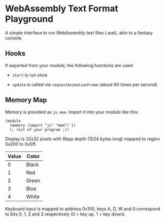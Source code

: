 # WebAssembly Text Format Playground

A simple interface to run WebAssembly text files (.wat), akin to a
fantasy console.

## Hooks

If exported from your module, the following functions are used:

- `start` is run once

- `update` is called via `requestAnimationFrame` (about 60 times per second)

## Memory Map

Memory is provided as `js.mem`. Import it into your module like this:

```wat
(module
  (memory (import "js" "mem") 1)
  (; rest of your program ;))
```

Display is 32x32 pixels with 8bpp depth (1024 bytes long) mapped to
region 0x200 to 0x5ff.

| Value | Color |
|-------|-------|
|     0 | Black |
|     1 | Red   |
|     2 | Green |
|     3 | Blue  |
|     4 | White |

Keyboard input is mapped to address 0x100, keys A, D, W and S correspond to bits
0, 1, 2 and 3 respectively (0 = key up, 1 = key down).
